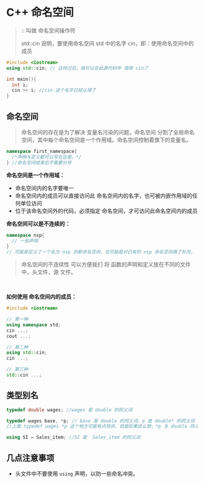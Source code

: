 # C++ 命名空间

> :: 叫做 命名空间操作符
>
> std::cin 说明，要使用命名空间 std 中的名字 cin，即：使用命名空间中的成员

```c++
#include <iostream>
using std::cin; // 这样过后，就可以在此源代码中 使用 cin了

int main(){
  int i;
  cin >> i; //cin 这个名字已经认得了
}
```



## 命名空间

> 命名空间的存在是为了解决 变量名污染的问题，命名空间 分割了全局命名空间，其中每个命名空间是一个作用域。命名空间控制着旗下的变量名。

```c++
namespace first_namespace{
  /*声明与定义都可以写在这里。*/
} //命名空间结束后不需要分号
```



**命名空间是一个作用域：**

* 命名空间内的名字要唯一
* 命名空间内的成员可以直接访问此 命名空间内的名字，也可被内嵌作用域的任何单位访问
* 位于该命名空间外的代码，必须指定 命名空间，才可访问此命名空间内的成员



**命名空间可以是不连续的：**

```c++
namespace nsp{
  // 一些声明
}
// 可能是定义了一个名为 nsp 的新命名空间，也可能是对已有的 nsp 命名空间做了补充。
```

> 命名空间的不连续性 可以方便我们 将 函数的声明和定义放在不同的文件中，头文件，源 文件。

​	

**如何使用 命名空间内的成员：**

```c++
#include <iostream>

// 第一种
using namespace std;
cin ...;
cout ...;

// 第二种
using std::cin;
cin ...;

// 第三种
std::cin ...;
```



## 类型别名

```c++
typedef double wages; //wages 是 double 的同义词

typedef wages base, *p; // base 是 double 的同义词，p 是 double* 的同义词
//上面 typedef wages *p 这个地方可能有点怪异，但是如果这么想，*p 与 double 同义，那么 p 与啥同义？

using SI = Sales_item; //SI 是  Sales_item 的同义词
```





## 几点注意事项

* 头文件中不要使用 `using` 声明，以防一些命名冲突。 

